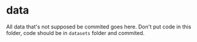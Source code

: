 # data

All data that's not supposed be commited goes here.
Don't put code in this folder, code should be in `datasets` folder and commited.
